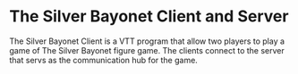 # The Silver Bayonet Client and Server

The Silver Bayonet Client is a VTT program that allow two players to play a game of The Silver Bayonet figure game.
The clients connect to the server that servs as the communication hub for the game.
